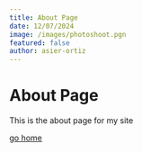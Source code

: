 ```yaml
---
title: About Page
date: 12/07/2024
image: /images/photoshoot.pgn
featured: false
author: asier-ortiz
---
```


# About Page

This is the about page for my site

[go home](/)
